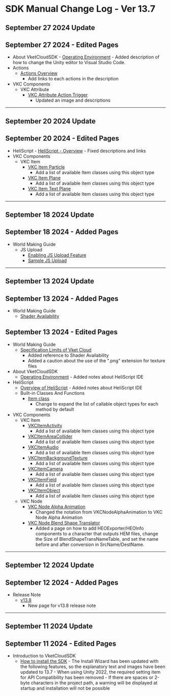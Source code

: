 # SDK Manual Change Log - Ver 13.7

## September 27 2024 Update

## September 27 2024 - Edited Pages

- About VketCloudSDK
      - [Operating Environment](https://vrhikky.github.io/VketCloudSDK_Documents/13.7/en/AboutVketCloudSDK/OperatingEnvironment.html)
          - Added description of how to change the Unity editor to Visual Studio Code.
- Actions
    - [Actions Overview](https://vrhikky.github.io/VketCloudSDK_Documents/13.7/en/Actions/ActionsOverview.html)
        - Add links to each actions in the description
- VKC Components
    - VKC Attribute
        - [VKC Attribute Action Trigger](https://vrhikky.github.io/VketCloudSDK_Documents/13.7/en/VKCComponents/VKCAttributeActionTrigger.html)
            - Updated an image and descriptions

---

## September 20 2024 Update

## September 20 2024 - Edited Pages

- HeliScript
      - [HeliScript - Overview](https://vrhikky.github.io/VketCloudSDK_Documents/13.7/en/hs/hs_overview.html)
          - Fixed descriptions and links
- VKC Components
    - VKC Item
        - [VKC Item Particle](https://vrhikky.github.io/VketCloudSDK_Documents/13.4/en/VKCComponents/VKCItemParticle.html)
            - Add a list of available Item classes using this object type
        - [VKC Item Plane](https://vrhikky.github.io/VketCloudSDK_Documents/13.4/en/VKCComponents/VKCItemPlane.html)
            - Add a list of available Item classes using this object type
        - [VKC Item Text Plane](https://vrhikky.github.io/VketCloudSDK_Documents/13.4/en/VKCComponents/VKCItemPlane.html)
            - Add a list of available Item classes using this object type

---

## September 18 2024 Update

## September 18 2024 - Added Pages

- World Making Guide
  - JS Upload
    - [Enabling JS Upload Feature](https://vrhikky.github.io/VketCloudSDK_Documents/13.7/en/WorldMakingGuide/JsUpload.html)
    - [Sample JS Upload](https://vrhikky.github.io/VketCloudSDK_Documents/13.7/en/WorldMakingGuide/JsUpload_Sample.html)

---

## September 13 2024 Update
    
## September 13 2024 - Added Pages

- World Making Guide
  - [Shader Availability](https://vrhikky.github.io/VketCloudSDK_Documents/13.7/en/WorldMakingGuide/ShaderAvailability.html)

## September 13 2024 - Edited Pages

- World Making Guide
  - [Specification Limits of Vket Cloud](https://vrhikky.github.io/VketCloudSDK_Documents/13.7/en/WorldMakingGuide/UnityGuidelines.html)
    - Added reference to Shader Availability
    - Added a caution about the use of the ".png" extension for texture files
- About VketCloudSDK
  - [Operating Environment](https://vrhikky.github.io/VketCloudSDK_Documents/13.7/en/AboutVketCloudSDK/OperatingEnvironment.html)
        - Added notes about HeliScript IDE
- HeliScript
  - [Overview of HeliScript](https://vrhikky.github.io/VketCloudSDK_Documents/13.7/en/HeliScript/Overview.html)
        - Added notes about HeliScript IDE
  - Built-in Classes And Functions
      - [Item class](https://vrhikky.github.io/VketCloudSDK_Documents/13.7/en/hs/hs_class_item.html)
          - Change to expand the list of callable object types for each method by default
- VKC Components
    - VKC Item
        - [VKCItemActivity](https://vrhikky.github.io/VketCloudSDK_Documents/13.7/en/VKCComponents/VKCItemActivity.html)
            - Add a list of available Item classes using this object type
        - [VKCItemAreaCollider](https://vrhikky.github.io/VketCloudSDK_Documents/13.7/en/VKCComponents/VKCItemAreaCollider.html)
            - Add a list of available Item classes using this object type
        - [VKCItemAudio](https://vrhikky.github.io/VketCloudSDK_Documents/13.7/en/VKCComponents/VKCItemAudio.html)
            - Add a list of available Item classes using this object type
        - [VKCItemBackgroundTexture](https://vrhikky.github.io/VketCloudSDK_Documents/13.7/en/VKCComponents/VKCItemBackgroundTexture.html)
            - Add a list of available Item classes using this object type
        - [VKCItemCamera](https://vrhikky.github.io/VketCloudSDK_Documents/13.7/en/VKCComponents/VKCItemCamera.html)
            - Add a list of available Item classes using this object type
        - [VKCItemField](https://vrhikky.github.io/VketCloudSDK_Documents/13.7/en/VKCComponents/VKCItemField.html)
            - Add a list of available Item classes using this object type
        - [VKCItemObject](https://vrhikky.github.io/VketCloudSDK_Documents/13.7/en/VKCComponents/VKCItemObject.html)
            - Add a list of available Item classes using this object type
    - VKC Node
        - [VKC Node Alpha Animation](https://vrhikky.github.io/VketCloudSDK_Documents/13.7/en/VKCComponents/VKCNodeAlphaAnimation.html)
            - Changed the notation from VKCNodeAlphaAnimation to VKC Node Alpha Animation
        - [VKC Node Blend Shape Translator](https://vrhikky.github.io/VketCloudSDK_Documents/13.7/en/VKCComponents/VKCNodeBlendShapeTranslator.html)
            - Added a page on how to add HEOExporter/HEOInfo components to a character that outputs HEM files, change the Size of BlendShapeTransNameTable, and set the name before and after conversion in SrcName/DestName.

---

## September 12 2024 Update

## September 12 2024 - Added Pages

- Release Note
  - [v13.8](https://vrhikky.github.io/VketCloudSDK_Documents/13.7/en/releasenote/releasenote-13.8.html)
    - New page for v13.8 release note

---

## September 11 2024 Update

## September 11 2024 - Edited Pages

- Introduction to VketCloudSDK
  - [How to install the SDK](https://vrhikky.github.io/VketCloudSDK_Documents/13.7/en/AboutVketCloudSDK/SetupSDK_external.html)
        - The Install Wizard has been updated with the following features, so the explanatory text and images have been updated to 13.7
           - When using Unity 2022, the required setting item for API Compatibility has been removed
           - If there are spaces or 2-byte characters in the project path, a warning will be displayed at startup and installation will not be possible
